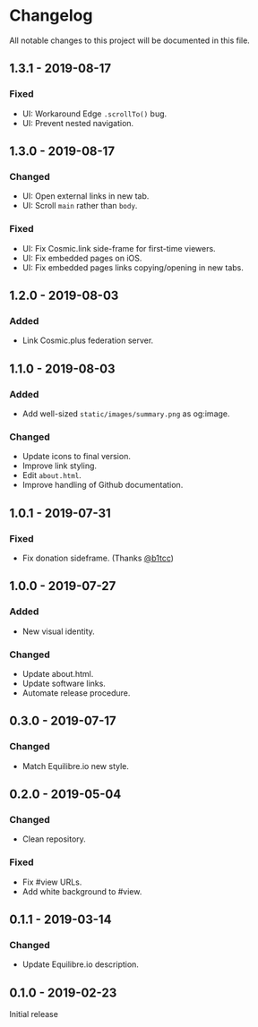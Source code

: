 # Changelog

All notable changes to this project will be documented in this file.

## 1.3.1 - 2019-08-17

### Fixed

- UI: Workaround Edge `.scrollTo()` bug.
- UI: Prevent nested navigation.

## 1.3.0 - 2019-08-17

### Changed

- UI: Open external links in new tab.
- UI: Scroll `main` rather than `body`.

### Fixed

- UI: Fix Cosmic.link side-frame for first-time viewers.
- UI: Fix embedded pages on iOS.
- UI: Fix embedded pages links copying/opening in new tabs.

## 1.2.0 - 2019-08-03

### Added

- Link Cosmic.plus federation server.

## 1.1.0 - 2019-08-03

### Added

- Add well-sized `static/images/summary.png` as og:image.

### Changed

- Update icons to final version.
- Improve link styling.
- Edit `about.html`.
- Improve handling of Github documentation.

## 1.0.1 - 2019-07-31

### Fixed

- Fix donation sideframe. (Thanks [@b1tcc])

## 1.0.0 - 2019-07-27

### Added

- New visual identity.

### Changed

- Update about.html.
- Update software links.
- Automate release procedure.

## 0.3.0 - 2019-07-17

### Changed

- Match Equilibre.io new style.

## 0.2.0 - 2019-05-04

### Changed

- Clean repository.

### Fixed

- Fix #view URLs.
- Add white background to #view.

## 0.1.1 - 2019-03-14

### Changed

- Update Equilibre.io description.

## 0.1.0 - 2019-02-23

Initial release

[@b1tcc]: https://keybase.io/b1tcc
